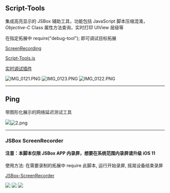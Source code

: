 ## Script-Tools 

集成高亮显示的 JSBox 辅助工具，功能包括 JavaScript 脚本压缩混淆，*Objective*-*C*  Class 属性方法查询，实时打印 UIView 层级等

在指定拓展中 require("debug-tool"); 即可调试目标拓展

[ScreenRecording](http://ou201w6db.bkt.clouddn.com/ScreenRecording_x264.mp4)

[Script-Tools.js](https://xteko.com/redir?url=https://raw.githubusercontent.com/186c0/JSBox-Scripts/master/Script-Tools.js)

[实时调试插件](https://xteko.com/redir?url=https://raw.githubusercontent.com/186c0/JSBox-Scripts/master/debug-tool.js)

![IMG_0121.PNG](https://i.loli.net/2018/04/11/5acdb7cce1093.png)
![IMG_0123.PNG](https://i.loli.net/2018/02/25/5a92598ad1dad.png)
![IMG_0122.PNG](https://i.loli.net/2018/02/25/5a92598bc40b4.png)

------

## Ping

带图形化展示的网络延迟测试工具

![](https://i.loli.net/2018/04/07/5ac8ba9a07f20.png)![2.png](https://i.loli.net/2018/04/07/5ac8ba9a081eb.png)





------



### JSBox ScreenRecorder



#### 注意：本脚本仅限 JSBox APP 内录屏，想要在系统范围内录屏请升级 iOS 11

使用方法: 在需要录制的拓展中 require 此脚本,  运行开始录屏,  摇晃设备结束录屏

[JSBox-ScreenRecorder](https://xteko.com/redir?name=ReplayKit&url=https%3A%2F%2Fraw.githubusercontent.com%2F186c0%2FJSBox-Scripts%2Fmaster%2FReplayKit%2FReplayKit.js&icon=icon_035.png&types=1&version=1.0&author=Eva1ent)

![](https://i.loli.net/2018/04/10/5accae0b339b5.png) ![](https://i.loli.net/2018/04/10/5accae0b31d6e.png) ![](https://i.loli.net/2018/04/10/5accae0b23d8d.png) 
